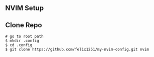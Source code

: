 ## NVIM Setup

## Clone Repo
```
# go to root path
$ mkdir .config
$ cd .config
$ git clone https://github.com/felix1251/my-nvim-config.git nvim
```
